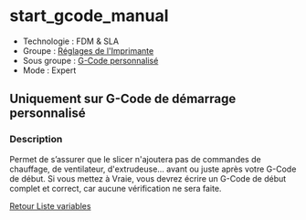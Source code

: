 # start_gcode_manual

* Technologie : FDM & SLA
* Groupe : [Réglages de l'Imprimante](../printer_settings/printer_settings.md)
* Sous groupe : [G-Code personnalisé](../printer_settings/printer_settings.md#g-code-personnalisé)
* Mode : Expert

## Uniquement sur G-Code de démarrage personnalisé

### Description

Permet de s’assurer que le slicer n'ajoutera pas de commandes de chauffage, de ventilateur, d'extrudeuse... avant ou juste après votre G-Code de début. 
Si vous mettez à Vraie, vous devrez écrire un G-Code de début complet et correct, car aucune vérification ne sera faite.


[Retour Liste variables](variable_list.md)